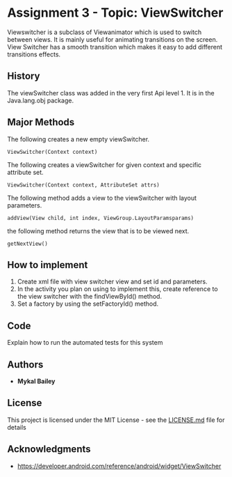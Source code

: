 # Assignment 3 - Topic: ViewSwitcher 

Viewswitcher is a subclass of Viewanimator which is used to switch between views. It is mainly useful for animating transitions on the screen.  View Switcher has a smooth transition which makes it easy to add different transitions effects.

## History

The viewSwitcher class was added in the very first Api level 1.  It is in the Java.lang.obj package.

## Major Methods

The following creates a new empty viewSwitcher.
```
ViewSwitcher(Context context)
```
The following creates a viewSwitcher for given context and specific attribute set.
```
ViewSwitcher(Context context, AttributeSet attrs)
```
The following method adds a view to the viewSwitcher with layout parameters.
```
addView(View child, int index, ViewGroup.LayoutParamsparams)
```
the following method returns the view that is to be viewed next.
```
getNextView()
```

## How to implement

1.	Create xml file with view switcher view and set id and parameters.
2.	In the activity you plan on using to implement this, create reference to the view switcher with the findViewById() method.
3.	Set a factory by using the setFactoryId() method.

## Code

Explain how to run the automated tests for this system

## Authors

* **Mykal Bailey**

## License

This project is licensed under the MIT License - see the [LICENSE.md](LICENSE.md) file for details

## Acknowledgments

* https://developer.android.com/reference/android/widget/ViewSwitcher

